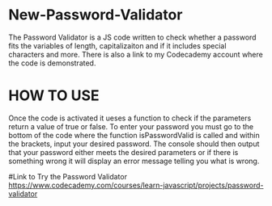 # New-Password-Validator
The Password Validator is a JS code written to check whether a password fits the variables of length, capitalizaiton and if it includes special characters and more.
There is also a link to my Codecademy account where the code is demonstrated.
# HOW TO USE
Once the code is activated it ueses a function to check if the parameters return a value of true or false.
To enter your password you must go to the bottom of the code where the function isPasswordValid is called and within the brackets, input your desired password.
The console should then output that your password either meets the desired parameters or if there is something wrong it will display an error message telling you what is wrong.

#Link to Try the Password Validator 
https://www.codecademy.com/courses/learn-javascript/projects/password-validator
